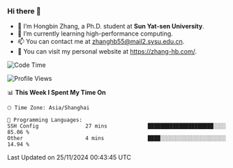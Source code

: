 ### Hi there 👋

- 🔭 I’m Hongbin Zhang, a Ph.D. student at **Sun Yat-sen University**.
- 🌱 I’m currently learning high-performance computing.
- 📫 You can contact me at zhanghb55@mail2.sysu.edu.cn.
- 👀 You can visit my personal website at https://zhang-hb.com/.

<!--START_SECTION:waka-->
![Code Time](http://img.shields.io/badge/Code%20Time-351%20hrs%2016%20mins-blue)

![Profile Views](http://img.shields.io/badge/Profile%20Views-0-blue)

📊 **This Week I Spent My Time On** 

```text
🕑︎ Time Zone: Asia/Shanghai

💬 Programming Languages: 
SSH Config               27 mins             █████████████████████░░░░   85.06 % 
Other                    4 mins              ████░░░░░░░░░░░░░░░░░░░░░   14.94 % 
```


 Last Updated on 25/11/2024 00:43:45 UTC
<!--END_SECTION:waka-->
